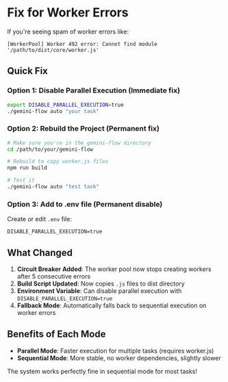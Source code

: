 # Fix for Worker Errors

If you're seeing spam of worker errors like:
```
[WorkerPool] Worker 492 error: Cannot find module '/path/to/dist/core/worker.js'
```

## Quick Fix

### Option 1: Disable Parallel Execution (Immediate fix)
```bash
export DISABLE_PARALLEL_EXECUTION=true
./gemini-flow auto "your task"
```

### Option 2: Rebuild the Project (Permanent fix)
```bash
# Make sure you're in the gemini-flow directory
cd /path/to/your/gemini-flow

# Rebuild to copy worker.js files
npm run build

# Test it
./gemini-flow auto "test task"
```

### Option 3: Add to .env file (Permanent disable)
Create or edit `.env` file:
```
DISABLE_PARALLEL_EXECUTION=true
```

## What Changed

1. **Circuit Breaker Added**: The worker pool now stops creating workers after 5 consecutive errors
2. **Build Script Updated**: Now copies `.js` files to dist directory
3. **Environment Variable**: Can disable parallel execution with `DISABLE_PARALLEL_EXECUTION=true`
4. **Fallback Mode**: Automatically falls back to sequential execution on worker errors

## Benefits of Each Mode

- **Parallel Mode**: Faster execution for multiple tasks (requires worker.js)
- **Sequential Mode**: More stable, no worker dependencies, slightly slower

The system works perfectly fine in sequential mode for most tasks!